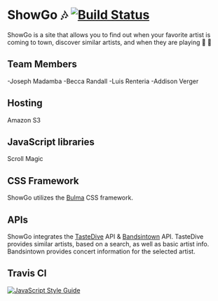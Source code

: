 # ShowGo :notes: [![Build Status](https://travis-ci.com/addisonverger/Phase-1-Group-Project.svg?branch=master)](https://travis-ci.com/addisonverger/Phase-1-Group-Project)
ShowGo is a site that allows you to find out when your favorite artist is coming to town, discover similar artists, and when they are playing  :guitar: :metal:

## Team Members
-Joseph Madamba
-Becca Randall
-Luis Renteria
-Addison Verger

## Hosting
Amazon S3

## JavaScript libraries
Scroll Magic

## CSS Framework
ShowGo utilizes the [Bulma](https://bulma.io/) CSS framework.

## APIs
ShowGo integrates the [TasteDive](https://tastedive.com/read/api) API & [Bandsintown](https://app.swaggerhub.com/apis/Bandsintown/PublicAPI/3.0.0) API. TasteDive provides similar artists, based on a search, as well as basic artist info.
Bandsintown provides concert information for the selected artist.

## Travis CI
[![JavaScript Style Guide](https://cdn.rawgit.com/standard/standard/master/badge.svg)](https://github.com/standard/standard)

